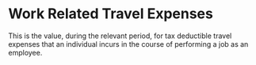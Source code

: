 # Work Related Travel Expenses
This is the value, during the relevant period, for tax deductible travel expenses that an individual incurs in the course of performing a job as an employee.